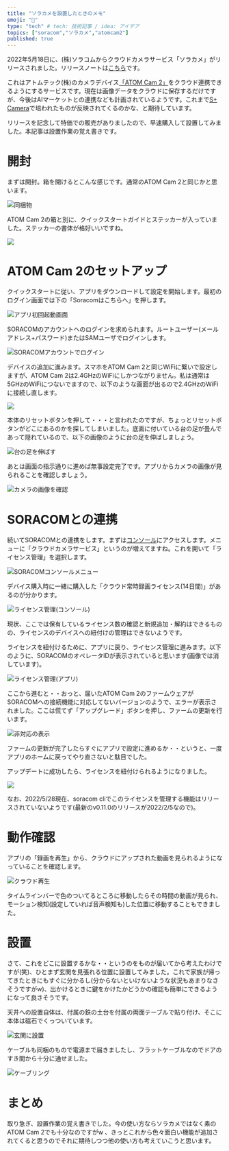 ```yaml
---
title: "ソラカメを設置したときのメモ"
emoji: "🤖"
type: "tech" # tech: 技術記事 / idea: アイデア
topics: ["soracom","ソラカメ","atomcam2"]
published: true
---
```

2022年5月18日に、(株)ソラコムからクラウドカメラサービス「ソラカメ」がリリースされました。リリースノートは[こちら](https://soracom.com/ja-jp/news/20220518-2/)です。

これはアトムテック(株)のカメラデバイス[「ATOM Cam 2」](https://www.atomtech.co.jp/products/atomcam2)をクラウド連携できるようにするサービスです。現在は画像データをクラウドに保存するだけですが、今後はAIマーケットとの連携なども計画されているようです。これまで[S+ Camera](https://soracom.jp/soracom_plus/camera_basic/)で培われたものが反映されてくるのかな、と期待しています。

リリースを記念して特価での販売がありましたので、早速購入して設置してみました。本記事は設置作業の覚え書きです。

# 開封

まずは開封。箱を開けるとこんな感じです。通常のATOM Cam 2と同じかと思います。

![同梱物](https://storage.googleapis.com/zenn-user-upload/cc3377cb063e-20220528.jpg)

ATOM Cam 2の箱と別に、クイックスタートガイドとステッカーが入っていました。ステッカーの書体が格好いいですね。

![](https://storage.googleapis.com/zenn-user-upload/e9f2b0ab9cc6-20220528.jpg)

# ATOM Cam 2のセットアップ

クイックスタートに従い、アプリをダウンロードして設定を開始します。最初のログイン画面では下の「Soracomはこちらへ」を押します。

![アプリ初回起動画面](https://storage.googleapis.com/zenn-user-upload/9465363c21e7-20220528.jpg)

SORACOMのアカウントへのログインを求められます。ルートユーザー(メールアドレス+パスワード)またはSAMユーザでログインします。

![SORACOMアカウントでログイン](https://storage.googleapis.com/zenn-user-upload/ca997192b86e-20220528.jpg)

デバイスの追加に進みます。スマホをATOM Cam 2と同じWiFiに繋いで設定しますが、ATOM Cam 2は2.4GHzのWiFiにしかつながりません。私は通常は5GHzのWiFiにつないでますので、以下のような画面が出るので2.4GHzのWiFiに接続し直します。

![](https://storage.googleapis.com/zenn-user-upload/5ab98fa6fb79-20220528.png)

本体のリセットボタンを押して・・・と言われたのですが、ちょっとリセットボタンがどこにあるのかを探してしまいました。底面に付いている台の足が畳んであって隠れているので、以下の画像のように台の足を伸ばしましょう。

![台の足を伸ばす](https://storage.googleapis.com/zenn-user-upload/bb3ffe5f9cfb-20220528.jpg)

あとは画面の指示通りに進めば無事設定完了です。アプリからカメラの画像が見られることを確認しましょう。

![カメラの画像を確認](https://storage.googleapis.com/zenn-user-upload/f0e5bd0e0ec3-20220528.jpg)

# SORACOMとの連携

続いてSORACOMとの連携をします。まずは[コンソール](https://console.soracom.io/)にアクセスします。メニューに「クラウドカメラサービス」というのが増えてますね。これを開いて「ライセンス管理」を選択します。

![SORACOMコンソールメニュー](https://storage.googleapis.com/zenn-user-upload/6b10d3b6fa89-20220528.png)

デバイス購入時に一緒に購入した「クラウド常時録画ライセンス(14日間)」があるのが分かります。

![ライセンス管理(コンソール)](https://storage.googleapis.com/zenn-user-upload/f53efb3f2657-20220528.png)

現状、ここでは保有しているライセンス数の確認と新規追加・解約はできるものの、ライセンスのデバイスへの紐付けの管理はできないようです。

ライセンスを紐付けるために、アプリに戻り、ライセンス管理に進みます。以下のように、SORACOMのオペレータIDが表示されていると思います(画像では消しています)。

![ライセンス管理(アプリ)](https://storage.googleapis.com/zenn-user-upload/5ad57a7e59c7-20220528.jpg)

ここから進むと・・おっと、届いたATOM Cam 2のファームウェアがSORACOMへの接続機能に対応してないバージョンのようで、エラーが表示されました。ここは慌てず「アップグレード」ボタンを押し、ファームの更新を行います。

![非対応の表示](https://storage.googleapis.com/zenn-user-upload/30901e7a4dca-20220528.jpg)

ファームの更新が完了したらすぐにアプリで設定に進めるか・・というと、一度アプリのホームに戻ってやり直さないと駄目でした。

アップデートに成功したら、ライセンスを紐付けられるようになりました。

![](https://storage.googleapis.com/zenn-user-upload/a283759b2d0a-20220528.jpg)

なお、2022/5/28現在、soracom cliでこのライセンスを管理する機能はリリースされていないようです(最新のv0.11.0のリリースが2022/2/5なので)。

# 動作確認

アプリの「録画を再生」から、クラウドにアップされた動画を見られるようになっていることを確認します。

![クラウド再生](https://storage.googleapis.com/zenn-user-upload/77d8ea3df54c-20220528.png)

タイムラインバーで色のついてるところに移動したらその時間の動画が見られ、モーション検知(設定していれば音声検知も)した位置に移動することもできました。

# 設置

さて、これをどこに設置するかな・・というのをものが届いてから考えたわけですが(笑)、ひとまず玄関を見張れる位置に設置してみました。これで家族が帰ってきたときにもすぐに分かるし(分からないといけないような状況もあまりなさそうですがw)、出かけるときに鍵をかけたかどうかの確認も簡単にできるようになって良さそうです。

天井への設置自体は、付属の鉄の土台を付属の両面テーブルで貼り付け、そこに本体は磁石でくっついています。

![玄関に設置](https://storage.googleapis.com/zenn-user-upload/45aba7e3c2c1-20220528.png)

ケーブルも同梱のもので電源まで届きましたし、フラットケーブルなのでドアのすき間から十分に通せました。

![ケーブリング](https://storage.googleapis.com/zenn-user-upload/fd4b12c0015f-20220528.png)

# まとめ

取り急ぎ、設置作業の覚え書きでした。今の使い方ならソラカメではなく素のATOM Cam 2でも十分なのですがw 、きっとこれから色々面白い機能が追加されてくると思うのでそれに期待しつつ他の使い方も考えていこうと思います。







